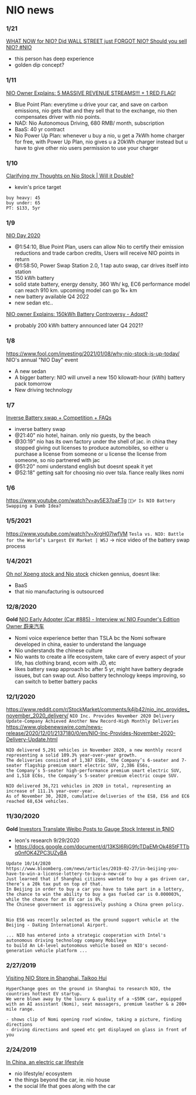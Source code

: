 # NIO news


### 1/21
[WHAT NOW for NIO? Did WALL STREET just FORGOT NIO? Should you sell NIO? #NIO](https://www.youtube.com/watch?v=I0W6UC0VICM)
- this person has deep experience
- golden dip concept?


### 1/11
[NIO Owner Explains: 5 MASSIVE REVENUE STREAMS!!! + 1 RED FLAG!](https://www.youtube.com/watch?v=lxrW0F0P2ss)
- Blue Point Plan: everytime u drive your car, and save on carbon emissions, nio gets that and they sell that to the exchange, nio then compensates driver with nio points.
- NAD: Nio Autonomous Driving, 680 RMB/ month, subscription
- BaaS: 40 yr contract
- Nio Power Up Plan: whenever u buy a nio, u get a 7kWh home charger for free, with Power Up Plan, nio gives u a 20kWh charger instead but u have to give other nio users permission to use your charger


### 1/10
[Clarifying my Thoughts on Nio Stock | Will it Double?](https://www.youtube.com/watch?v=PDKGBEYZRwg)
- kevin's price target
```
buy heavy: 45
buy under: 65
PT: $133, 5yr
```


### 1/9
[NIO Day 2020](https://www.youtube.com/watch?v=dYtvit9aBOo)
- @1:54:10, Blue Point Plan, users can allow Nio to certify their emission reductions and trade carbon credits, Users will receive NIO points in return
- @1:58:50, Power Swap Station 2.0, 1 tap auto swap, car drives itself into station
- 150 kWh battery
- solid state battery, energy density, 360 Wh/ kg, EC6 performance model can reach 910 km. upcoming model can go 1k+ km
- new battery available Q4 2022
- new sedan etc..

[NIO owner Explains: 150kWh Battery Controversy - Adopt?](https://www.youtube.com/watch?v=Q3MLh2MNarU)
- probably 200 kWh battery announced later Q4 2021?


### 1/8
https://www.fool.com/investing/2021/01/08/why-nio-stock-is-up-today/
NIO's annual "NIO Day" event
- A new sedan
- A bigger battery: NIO will unveil a new 150 kilowatt-hour (kWh) battery pack tomorrow
- New driving technology


### 1/7
[Inverse Battery swap + Competition + FAQs](https://www.youtube.com/watch?v=ZEWf3QgrmGc)
- inverse battery swap
- @21:40" nio hotel, hainan. only nio guests, by the beach
- @30:19" nio has its own factory under the shell of jac. in china they stopped giving out licenses to produce automobiles, so either u purchase a license from someone or u license the license from someone, so nio partnered with jac
- @51:20" nomi understand english but doesnt speak it yet
- @52:18" getting salt for choosing nio over tsla. fiance really likes nomi


### 1/6
https://www.youtube.com/watch?v=ay5E37oaFTg
`🤷🏻‍♂️ Is NIO Battery Swapping a Dumb Idea?`


### 1/5/2021
https://www.youtube.com/watch?v=XrgH07lwfVM
`Tesla vs. NIO: Battle for the World’s Largest EV Market | WSJ`
-> nice video of the battery swap process


### 1/4/2021
[Oh no! Xpeng stock and Nio stock](https://youtu.be/nho9-54Rlw4?t=162)
chicken gennius, doesnt like:
- BaaS
- that nio manufacturing is outsourced


### 12/8/2020
**Gold**
[NIO Early Adopter (Car #885) - Interview w/ NIO Founder's Edition Owner 蔚来汽车](https://www.youtube.com/watch?v=Sv1guDEl86M)
- Nomi voice experience better than TSLA bc the Nomi software developed in china, easier to understand the language
- Nio understands the chinese culture
- Nio wants to create a life ecosystem, take care of every aspect of your life, has clothing brand, ecom with JD, etc
- likes battery swap approach bc after 5 yr, might have battery degrade issues, but can swap out. Also battery technology keeps improving, so can switch to better battery packs


### 12/1/2020
https://www.reddit.com/r/StockMarket/comments/k4jb42/nio_inc_provides_november_2020_delivery/
`NIO Inc. Provides November 2020 Delivery Update-Company Achieved Another New Record-High Monthly Deliveries`
https://www.globenewswire.com/news-release/2020/12/01/2137180/0/en/NIO-Inc-Provides-November-2020-Delivery-Update.html
```
NIO delivered 5,291 vehicles in November 2020, a new monthly record representing a solid 109.3% year-over-year growth.
The deliveries consisted of 1,387 ES8s, the Company’s 6-seater and 7-seater flagship premium smart electric SUV, 2,386 ES6s,
the Company’s 5-seater high-performance premium smart electric SUV, and 1,518 EC6s, the Company’s 5-seater premium electric coupe SUV.

NIO delivered 36,721 vehicles in 2020 in total, representing an increase of 111.1% year-over-year.
As of November 30, 2020, cumulative deliveries of the ES8, ES6 and EC6 reached 68,634 vehicles.
```


### 11/30/2020
**Gold**
[Investors Translate Weibo Posts to Gauge Stock Interest in $NIO](https://www.youtube.com/watch?v=5SGT-Z1tVKU)
- leon's research 9/29/2020
- https://docs.google.com/document/d/13KSI6RjG9fcTDaEMrOk485tFTTbq0nfOK4ZPC3UZyBA
```
Update 10/14/2020
https://www.bloomberg.com/news/articles/2019-02-27/in-beijing-you-have-to-win-a-license-lottery-to-buy-a-new-car
Just learned that if Shanghai citizens wanted to buy a gas driven car, there’s a 20k tax put on top of that.
In Beijing in order to buy a car you have to take part in a lottery, the chance to win the ability to buy a gas fueled car is 0.000003%,
while the chance for an EV car is 8%.
The Chinese government is aggressively pushing a China green policy.


Nio ES6 was recently selected as the ground support vehicle at the Beijing - DaXing International Airport.

... NIO has entered into a strategic cooperation with Intel's autonomous driving technology company Mobileye
to build An L4-level autonomous vehicle based on NIO's second-generation vehicle platform ...
```


### 2/27/2019
[Visiting NIO Store in Shanghai, Taikoo Hui](https://www.youtube.com/watch?v=yuefu8Tls1I)
```
HyperChange goes on the ground in Shanghai to research NIO, the countries hottest EV startup.
We were blown away by the luxury & quality of a ~$50K car, equipped with an AI assistant (Nomi), seat massagers, premium leather & a 200+ mile range.

- shows clip of Nomi opening roof window, taking a picture, finding directions
- driving directions and speed etc get displayed on glass in front of you
```


### 2/24/2019
[In China, an electric car lifestyle](https://www.youtube.com/watch?v=PhpQ6TEGpZ8)
- nio lifestyle/ ecosystem
- the things beyond the car, ie. nio house
- the social life that goes along with the car
